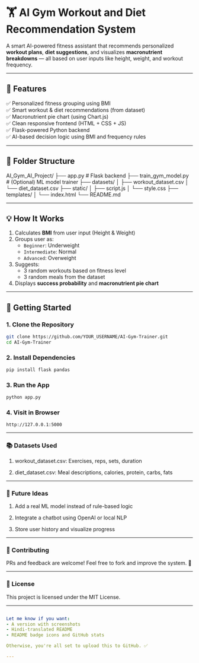 # 🏋️ AI Gym Workout and Diet Recommendation System

A smart AI-powered fitness assistant that recommends personalized **workout plans**, **diet suggestions**, and visualizes **macronutrient breakdowns** — all based on user inputs like height, weight, and workout frequency.

---

## 🚀 Features

✅ Personalized fitness grouping using BMI  
✅ Smart workout & diet recommendations (from dataset)  
✅ Macronutrient pie chart (using Chart.js)  
✅ Clean responsive frontend (HTML + CSS + JS)  
✅ Flask-powered Python backend  
✅ AI-based decision logic using BMI and frequency rules

---

## 📁 Folder Structure

AI_Gym_AI_Project/
├── app.py # Flask backend
├── train_gym_model.py # (Optional) ML model trainer
├── datasets/
│ ├── workout_dataset.csv
│ └── diet_dataset.csv
├── static/
│ ├── script.js
│ └── style.css
├── templates/
│ └── index.html
└── README.md


---

## 💡 How It Works

1. Calculates **BMI** from user input (Height & Weight)
2. Groups user as:
   - `Beginner`: Underweight
   - `Intermediate`: Normal
   - `Advanced`: Overweight
3. Suggests:
   - 3 random workouts based on fitness level
   - 3 random meals from the dataset
4. Displays **success probability** and **macronutrient pie chart**

---

## 🧪 Getting Started

### 1. Clone the Repository

```bash
git clone https://github.com/YOUR_USERNAME/AI-Gym-Trainer.git
cd AI-Gym-Trainer
```
### 2. Install Dependencies

```bash
pip install flask pandas
```
### 3. Run the App
```bash
python app.py
```
### 4. Visit in Browser
```text
http://127.0.0.1:5000
```
---

### 📚 Datasets Used

1. workout_dataset.csv: Exercises, reps, sets, duration

2. diet_dataset.csv: Meal descriptions, calories, protein, carbs, fats

---

### 🔮 Future Ideas

1. Add a real ML model instead of rule-based logic

2. Integrate a chatbot using OpenAI or local NLP

3. Store user history and visualize progress

---
### 🤝 Contributing

PRs and feedback are welcome! Feel free to fork and improve the system. 💪

---

### 📜 License

This project is licensed under the MIT License.

---
```yml

Let me know if you want:
- A version with screenshots
- Hindi-translated README
- README badge icons and GitHub stats

Otherwise, you're all set to upload this to GitHub. ✅

---


